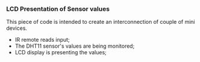 ### LCD Presentation of Sensor values

This piece of code is intended to create an interconnection of couple of mini devices.
* IR remote reads input;
* The DHT11 sensor's values are being monitored;
* LCD display is presenting the values;
